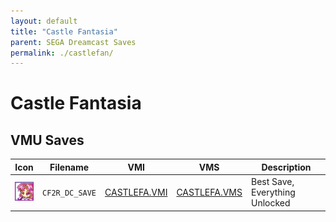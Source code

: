 ```yaml
---
layout: default
title: "Castle Fantasia"
parent: SEGA Dreamcast Saves
permalink: ./castlefan/
---
```

# Castle Fantasia

## VMU Saves

| Icon | Filename | VMI | VMS | Description |
|------|----------|-----|-----|-------------|
| ![Castle Fantasia](../icons/CF2R_DC_SAVE.GIF) | `CF2R_DC_SAVE` | [CASTLEFA.VMI](CASTLEFA.VMI) | [CASTLEFA.VMS](CASTLEFA.VMS) | Best Save, Everything Unlocked |
